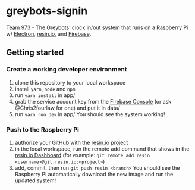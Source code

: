 # greybots-signin

Team 973 - The Greybots' clock in/out system that runs on a Raspberry Pi w/ [Electron](https://electron.atom.io/), [resin.io](https://resin.io/), and [Firebase](https://firebase.google.com/).

## Getting started

### Create a working developer environment

1. clone this repository to your local workspace
2. install `yarn`, `node` and `npm`
3. run `yarn install` in app/
4. grab the service account key from the [Firebase Console](https://console.firebase.google.com/) (or ask @Chris2fourlaw for one) and put it in data/
5. run `yarn run dev` in app/
You should see the system working!

### Push to the Raspberry Pi

1. authorize your GitHub with the [resin.io](https://resin.io/) project
2. in the local workspace, run the remote add command that shows in the [resin.io Dashboard](https://dashboard.resin.io/) (for example: `git remote add resin <username>@git.resin.io:<project>`)
3. add, commit, then run `git push resin <branch>`
You should see the Raspberry Pi automatically download the new image and run the updated system!
